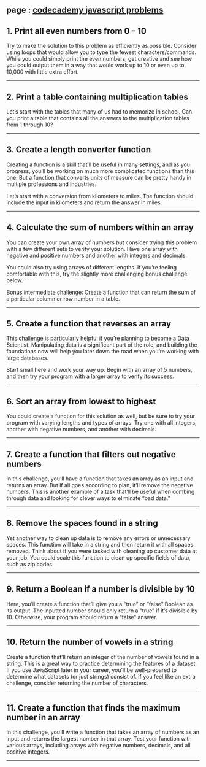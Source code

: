    ## page : [codecademy javascript problems](https://www.codecademy.com/resources/blog/10-javascript-code-challenges-for-beginners/)




## 1. Print all even numbers from 0 – 10
Try to make the solution to this problem as efficiently as possible. Consider using loops that would allow you to type the fewest characters/commands. While you could simply print the even numbers, get creative and see how you could output them in a way that would work up to 10 or even up to 10,000 with little extra effort.

---



## 2. Print a table containing multiplication tables
Let’s start with the tables that many of us had to memorize in school. Can you print a table that contains all the answers to the multiplication tables from 1 through 10?

---


## 3. Create a length converter function
Creating a function is a skill that’ll be useful in many settings, and as you progress, you’ll be working on much more complicated functions than this one. But a function that converts units of measure can be pretty handy in multiple professions and industries.

Let’s start with a conversion from kilometers to miles. The function should include the input in kilometers and return the answer in miles.

---



## 4. Calculate the sum of numbers within an array
You can create your own array of numbers but consider trying this problem with a few different sets to verify your solution. Have one array with negative and positive numbers and another with integers and decimals.

You could also try using arrays of different lengths. If you’re feeling comfortable with this, try the slightly more challenging bonus challenge below.

Bonus intermediate challenge: Create a function that can return the sum of a particular column or row number in a table.

---


## 5. Create a function that reverses an array
This challenge is particularly helpful if you’re planning to become a Data Scientist. Manipulating data is a significant part of the role, and building the foundations now will help you later down the road when you’re working with large databases.

Start small here and work your way up. Begin with an array of 5 numbers, and then try your program with a larger array to verify its success.


---


## 6. Sort an array from lowest to highest
You could create a function for this solution as well, but be sure to try your program with varying lengths and types of arrays. Try one with all integers, another with negative numbers, and another with decimals.


---


## 7. Create a function that filters out negative numbers
In this challenge, you’ll have a function that takes an array as an input and returns an array. But if all goes according to plan, it’ll remove the negative numbers. This is another example of a task that’ll be useful when combing through data and looking for clever ways to eliminate “bad data.”



---




## 8. Remove the spaces found in a string
Yet another way to clean up data is to remove any errors or unnecessary spaces. This function will take in a string and then return it with all spaces removed. Think about if you were tasked with cleaning up customer data at your job. You could scale this function to clean up specific fields of data, such as zip codes.


--- 




## 9. Return a Boolean if a number is divisible by 10
Here, you’ll create a function that’ll give you a “true” or “false” Boolean as its output. The inputted number should only return a “true” if it’s divisible by 10. Otherwise, your program should return a “false” answer.


---


## 10. Return the number of vowels in a string
Create a function that’ll return an integer of the number of vowels found in a string. This is a great way to practice determining the features of a dataset. If you use JavaScript later in your career, you’ll be well-prepared to determine what datasets (or just strings) consist of. If you feel like an extra challenge, consider returning the number of characters.


---



## 11. Create a function that finds the maximum number in an array
In this challenge, you’ll write a function that takes an array of numbers as an input and returns the largest number in that array. Test your function with various arrays, including arrays with negative numbers, decimals, and all positive integers.


---
